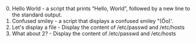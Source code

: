 0. Hello World - a script that prints “Hello, World”, followed by a new line to the standard output.
1. Confused smiley - a script that displays a confused smiley "(Ôo)'.
2. Let's display a file - Display the content of /etc/passwd and /etc/hosts
3. What about 2? - Display the content of /etc/passwd and /etc/hosts
